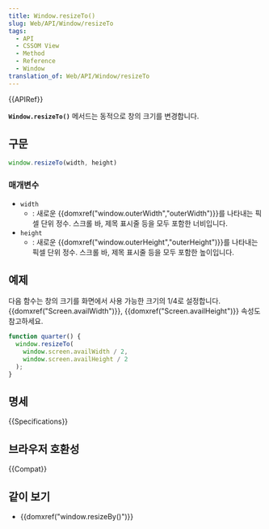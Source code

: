 ```yaml
---
title: Window.resizeTo()
slug: Web/API/Window/resizeTo
tags:
  - API
  - CSSOM View
  - Method
  - Reference
  - Window
translation_of: Web/API/Window/resizeTo
---
```


{{APIRef}}

**`Window.resizeTo()`** 메서드는 동적으로 창의 크기를 변경합니다.

## 구문

```js
window.resizeTo(width, height)
```

### 매개변수

- `width`
  - : 새로운 {{domxref("window.outerWidth","outerWidth")}}를 나타내는 픽셀 단위 정수. 스크롤 바, 제목 표시줄 등을 모두 포함한 너비입니다.
- `height`
  - : 새로운 {{domxref("window.outerHeight","outerHeight")}}를 나타내는 픽셀 단위 정수. 스크롤 바, 제목 표시줄 등을 모두 포함한 높이입니다.

## 예제

다음 함수는 창의 크기를 화면에서 사용 가능한 크기의 1/4로 설정합니다. {{domxref("Screen.availWidth")}}, {{domxref("Screen.availHeight")}} 속성도 참고하세요.

```js
function quarter() {
  window.resizeTo(
    window.screen.availWidth / 2,
    window.screen.availHeight / 2
  );
}
```

## 명세

{{Specifications}}

## 브라우저 호환성

{{Compat}}

## 같이 보기

- {{domxref("window.resizeBy()")}}
